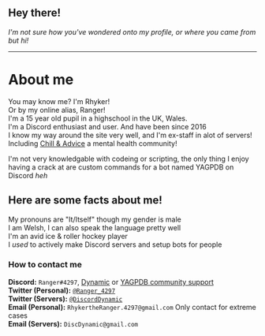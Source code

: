 ## Hey there!

*I'm not sure how you've wondered onto my profile, or where you came from but hi!*

 ---

# About me

You may know me? I'm Rhyker!  
Or by my online alias, Ranger!  
I'm a 15 year old pupil in a highschool in the UK, Wales.  
I'm a Discord enthusiast and user. And have been since 2016  
I know my way around the site very well, and I'm ex-staff in alot of servers!  
Including [Chill & Advice](https://discord.gg/advice) a mental health community!  

I'm not very knowledgable with codeing or scripting, the only thing I enjoy having a crack at are custom commands for a bot named YAGPDB on Discord *heh*  

## Here are some facts about me! 

My pronouns are "It/Itself" though my gender is male  
I am Welsh, I can also speak the language pretty well  
I'm an avid ice & roller hockey player  
I *used* to actively make Discord servers and setup bots for people  

### How to contact me

**Discord:** `Ranger#4297`, [Dynamic](https://discord.gg/ekMQH384KC) or [YAGPDB community support](https://discord.com/invite/4udtcA5)  
**Twitter (Personal):** [`@Ranger_4297`](https://twitter.com/Ranger_4297)  
**Twitter (Servers):** [`@DiscordDynamic`](https://twitter.com/DiscordDynamic)  
**Email (Personal):** `RhykertheRanger.4297@gmail.com` Only contact for extreme cases  
**Email (Servers):** `DiscDynamic@gmail.com`  
